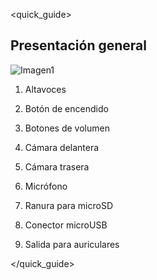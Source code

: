 <quick_guide> 

## Presentación general

![Imagen1](http://static.energysistem.com/images/manuals/42800/58b00f724b41e.jpg)

1. Altavoces

2. Botón de encendido

3. Botones de volumen

4. Cámara delantera

5. Cámara trasera

6. Micrófono

7. Ranura para microSD

8. Conector microUSB

9. Salida para auriculares

</quick_guide>
